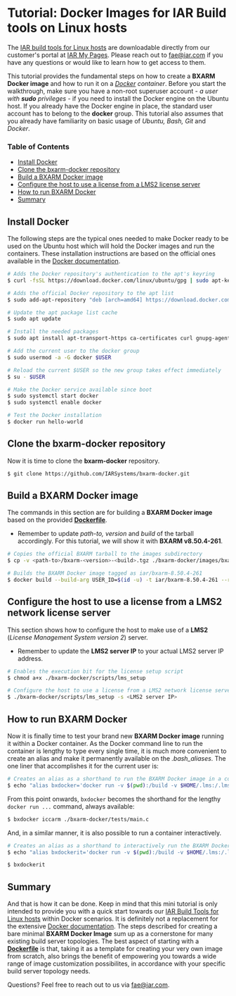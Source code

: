 # Tutorial: Docker Images for IAR Build tools on Linux hosts

The [IAR build tools for Linux hosts](https://www.iar.com/iar-embedded-workbench/build-tools-for-linux/) are downloadable directly from our customer's portal at [IAR My Pages](http://iar.com/mypages). 
Please reach out to [fae@iar.com](mailto:fae@iar.com?subject=Tell%20me%20more%20about%20bxarm-docker)
 if you have any questions or would like to learn how to get access to them.

This tutorial provides the fundamental steps on how to create a __BXARM Docker image__ and how to run it on a *[Docker](https://www.docker.com/) container*. Before you start the walkthrough, make sure you have a non-root superuser account - *a user with __sudo__ privileges* - if you need to install the Docker engine on the Ubuntu host. If you already have the Docker engine in place, the standard user account has to belong to the __docker__ group. This tutorial also assumes that you already have familiarity on basic usage of *Ubuntu, Bash, Git* and *Docker*.

### Table of Contents

* [Install Docker](#install-docker)
* [Clone the bxarm-docker repository](#clone-the-bxarm-docker-repository)
* [Build a BXARM Docker image](#build-a-bxarm-docker-image)
* [Configure the host to use a license from a LMS2 license server](#configure-the-host-to-use-a-license-from-a-lms2-network-license-server)
* [How to run BXARM Docker](#how-to-run-bxarm-docker)
* [Summary](#summary)

## Install Docker

The following steps are the typical ones needed to make Docker ready to be used on the Ubuntu host which will hold the Docker images and run the containers. These installation instructions are based on the official ones available in the [Docker documentation](https://docs.docker.com/engine/install/ubuntu).

```sh
# Adds the Docker repository's authentication to the apt's keyring
$ curl -fsSL https://download.docker.com/linux/ubuntu/gpg | sudo apt-key add -   

# Adds the official Docker repository to the apt list
$ sudo add-apt-repository "deb [arch=amd64] https://download.docker.com/linux/ubuntu $(lsb_release -cs) stable"

# Update the apt package list cache
$ sudo apt update

# Install the needed packages
$ sudo apt install apt-transport-https ca-certificates curl gnupg-agent docker-ce docker-ce-cli containerd.io

# Add the current user to the docker group
$ sudo usermod -a -G docker $USER

# Reload the current $USER so the new group takes effect immediately
$ su - $USER

# Make the Docker service available since boot
$ sudo systemctl start docker
$ sudo systemctl enable docker

# Test the Docker installation
$ docker run hello-world
```

## Clone the bxarm-docker repository

Now it is time to clone the __bxarm-docker__ repository.

```sh
$ git clone https://github.com/IARSystems/bxarm-docker.git
````

## Build a BXARM Docker image

The commands in this section are for building a __BXARM Docker image__ based on the provided [__Dockerfile__](images/Dockerfile).

* Remember to update *path-to, version* and *build* of the tarball accordingly. For this tutorial, we will show it with __BXARM v8.50.4-261__.

```sh
# Copies the official BXARM tarball to the images subdirectory
$ cp -v <path-to>/bxarm-<version>-<build>.tgz ./bxarm-docker/images/bxarm.tgz

# Builds the BXARM Docker image tagged as iar/bxarm-8.50.4-261
$ docker build --build-arg USER_ID=$(id -u) -t iar/bxarm-8.50.4-261 --rm=true --force-rm=true ./bxarm-docker/images
````

## Configure the host to use a license from a LMS2 network license server

This section shows how to configure the host to make use of a __LMS2__ (*License Management System version 2*) server.

* Remember to update the __LMS2 server IP__ to your actual LMS2 server IP address.

```sh
# Enables the execution bit for the license setup script
$ chmod a+x ./bxarm-docker/scripts/lms_setup

# Configure the host to use a license from a LMS2 network license server
$ ./bxarm-docker/scripts/lms_setup -s <LMS2 server IP> 
````

## How to run BXARM Docker

Now it is finally time to test your brand new __BXARM Docker image__ running it within a Docker container. As the Docker command line to run the container is lengthy to type every single time, it is much more convenient to create an alias and make it permanently available on the *.bash_aliases*. The one liner that accomplishes it for the current user is: 

```sh
# Creates an alias as a shorthand to run the BXARM Docker image in a container
$ echo "alias bxdocker='docker run -v $(pwd):/build -v $HOME/.lms:/.lms iar/bxarm-8.50.4-261'" >> ~/.bash_aliases && . ~/.bash_aliases
```

From this point onwards, `bxdocker` becomes the shorthand for the lengthy `docker run ...` command, always available:

```sh
$ bxdocker iccarm ./bxarm-docker/tests/main.c
```
And, in a similar manner, it is also possible to run a container interactively.

```sh
# Creates an alias as a shorthand to interactively run the BXARM Docker image in a container
$ echo "alias bxdockerit='docker run -v $(pwd):/build -v $HOME/.lms:/.lms -it iar/bxarm-8.50.4-261'" >> ~/.bash_aliases && . ~/.bash_aliases

$ bxdockerit
```

## Summary

And that is how it can be done. Keep in mind that this mini tutorial is only intended to provide you with a quick start towards our [IAR Build Tools for Linux hosts](https://www.iar.com/iar-embedded-workbench/build-tools-for-linux) within Docker scenarios. It is definitely not a replacement for the extensive [Docker documentation](https://docs.docker.com/). The steps described for creating a bare minimal __BXARM Docker Image__ sum up as a cornerstone for many existing build server topologies. The best aspect of starting with a [__Dockerfile__](images/Dockerfile) is that, taking it as a template for creating your very own image from scratch, also brings the benefit of empowering you towards a wide range of image customization possibilites, in accordance with your specific build server topology needs.

Questions? Feel free to reach out to us via [fae@iar.com](mailto:fae@iar.com?subject=Tell%20me%20more%20about%20bxarm-docker).

